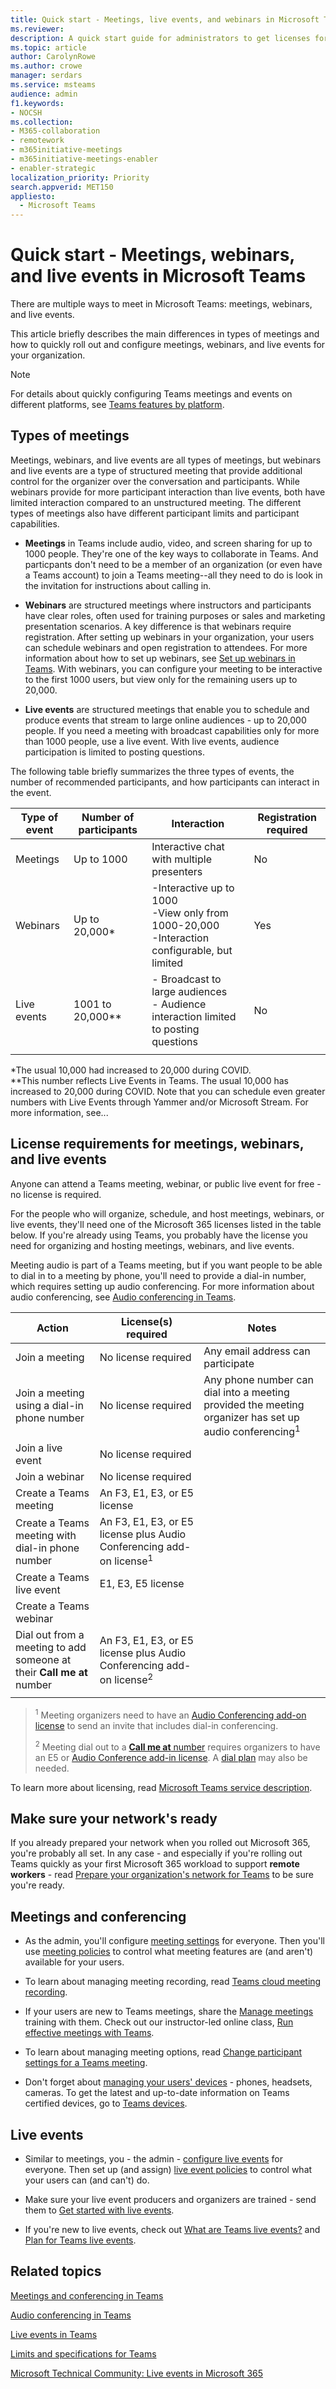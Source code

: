 ```yaml
---
title: Quick start - Meetings, live events, and webinars in Microsoft Teams
ms.reviewer: 
description: A quick start guide for administrators to get licenses for, roll out, and configure online meetings and live events in Microsoft Teams.
ms.topic: article
author: CarolynRowe
ms.author: crowe
manager: serdars
ms.service: msteams
audience: admin
f1.keywords:
- NOCSH
ms.collection: 
- M365-collaboration
- remotework
- m365initiative-meetings
- m365initiative-meetings-enabler
- enabler-strategic
localization_priority: Priority
search.appverid: MET150
appliesto: 
  - Microsoft Teams
---
```



# Quick start - Meetings, webinars, and live events in Microsoft Teams

There are multiple ways to meet in Microsoft Teams: meetings, webinars, and live events. 

This article briefly describes the main differences in types of meetings and how to quickly roll out and configure meetings, webinars, and live events for your organization.

> [!Note]
> For details about quickly configuring Teams meetings and events on different platforms, see [Teams features by platform](https://support.microsoft.com/office/teams-features-by-platform-debe7ff4-7db4-4138-b7d0-fcc276f392d3).

## Types of meetings

Meetings, webinars, and live events are all types of meetings, but webinars and live events are a type of structured meeting that provide additional control for the organizer over the conversation and participants. While webinars provide for more participant interaction than live events, both have limited interaction compared to an unstructured meeting. The different types of meetings also have different participant limits and participant capabilities.


 - **Meetings** in Teams include audio, video, and screen sharing for up to 1000 people. They're one of the key ways to collaborate in Teams. And particpants don't need to be a member of an organization (or even have a Teams account) to join a Teams meeting--all they need to do is look in the invitation for instructions about calling in.

 - **Webinars** are structured meetings where instructors and participants have clear roles, often used for training purposes or sales and marketing presentation scenarios. A key difference is that webinars require registration. After setting up webinars in your organization, your users can schedule webinars and open registration to attendees. For more information about how to set up webinars, see [Set up webinars in Teams](set-up-webinars.md). With webinars, you can configure your meeting to be interactive to the first 1000 users, but view only for the remaining users up to 20,000.

 - **Live events** are structured meetings that enable you to schedule and produce events that stream to large online audiences - up to 20,000 people. If you need a meeting with broadcast capabilities only for more than 1000 people, use a live event. With live events, audience participation is limited to posting questions.

 The following table briefly summarizes the three types of events, the number of recommended participants, and how participants can interact in the event.

 | Type of event | Number of participants | Interaction | Registration required |
|----------|--------|--------|-----|
| Meetings | Up to 1000 | Interactive chat with multiple presenters | No |
| Webinars | Up to 20,000* |-Interactive up to 1000 <br> -View only from 1000-20,000 <br> -Interaction configurable, but limited| Yes |
| Live events | 1001 to 20,000** |- Broadcast to large audiences <br>- Audience interaction limited to posting questions | No |
||||

*The usual 10,000 had increased to 20,000 during COVID.<br>
**This number reflects Live Events in Teams. The usual 10,000 has increased to 20,000 during COVID. Note that you can schedule even greater numbers with Live Events through Yammer and/or Microsoft Stream. For more information, see...  


## License requirements for meetings, webinars, and live events

Anyone can attend a Teams meeting, webinar, or public live event for free - no license is required. 

For the people who will organize, schedule, and host meetings, webinars, or live events, they'll need one of the Microsoft 365 licenses listed in the table below. If you're already using Teams, you probably have the license you need for organizing and hosting meetings, webinars, and live events.

Meeting audio is part of a Teams meeting, but if you want people to be able to dial in to a meeting by phone, you'll need to provide a dial-in number, which requires setting up audio conferencing. For more information about audio conferencing, see [Audio conferencing in Teams](deploy-audio-conferencing-teams-landing-page.md).


| Action | License(s) required | Notes | 
|----------|--------|--------|
| Join a meeting | No license required | Any email address can participate| 
| Join a meeting using a dial-in phone number | No license required | Any phone number can dial into a meeting provided the meeting organizer has set up audio conferencing<sup>1</sup>  |
| Join a live event | No license required
| Join a webinar | No license required
| Create a Teams meeting | An F3, E1, E3, or E5 license |  |
| Create a Teams meeting with dial-in phone number | An F3, E1, E3, or E5 license plus Audio Conferencing add-on license<sup>1</sup>
| Create a Teams live event | E1, E3, E5 license | |
| Create a Teams webinar | | 
| Dial out from a meeting to add someone at their **Call me at** number | An F3, E1, E3, or E5 license plus Audio Conferencing add-on license<sup>2</sup> | | 
|||

> <sup>1</sup>  Meeting organizers need to have an [Audio Conferencing add-on license](teams-add-on-licensing/microsoft-teams-add-on-licensing.md) to send an invite that includes dial-in conferencing.
>
> <sup>2</sup>  Meeting dial out to a [**Call me at** number](set-up-the-call-me-feature-for-your-users.md) requires organizers to have an E5 or [Audio Conference add-in license](teams-add-on-licensing/microsoft-teams-add-on-licensing.md). A [dial plan](what-are-dial-plans.md) may also be needed.

To learn more about licensing, read [Microsoft Teams service description](/office365/servicedescriptions/teams-service-description).

## Make sure your network's ready

If you already prepared your network when you rolled out Microsoft 365, you're probably all set. In any case - and especially if you're rolling out Teams quickly as your first Microsoft 365 workload to support **remote workers** - read [Prepare your organization's network for Teams](prepare-network.md) to be sure you're ready.

## Meetings and conferencing

- As the admin, you'll configure [meeting settings](meeting-settings-in-teams.md) for everyone. Then you'll use [meeting policies](meeting-policies-in-teams.md) to control what meeting features are (and aren't) available for your users.

- To learn about managing meeting recording, read [Teams cloud meeting recording](cloud-recording.md).

- If your users are new to Teams meetings, share the [Manage meetings](https://support.office.com/article/join-a-teams-meeting-078e9868-f1aa-4414-8bb9-ee88e9236ee4) training with them. Check out our instructor-led online class, [Run effective meetings with Teams](https://microsoftteams.eventbuilder.com/MaximizingTeamsMeetings).

- To learn about managing meeting options, read [Change participant settings for a Teams meeting](https://support.microsoft.com/article/change-participant-settings-for-a-teams-meeting-53261366-dbd5-45f9-aae9-a70e6354f88e).

- Don't forget about [managing your users' devices](./devices/device-management.md) - phones, headsets, cameras. To get the latest and up-to-date information on Teams certified devices, go to [Teams devices](https://office.com/teamsdevices).

## Live events

- Similar to meetings, you - the admin - [configure live events](teams-live-events/configure-teams-live-events.md) for everyone. Then set up (and assign) [live event policies](teams-live-events/set-up-for-teams-live-events.md) to control what your users can (and can't) do.

- Make sure your live event producers and organizers are trained - send them to [Get started with live events](https://support.office.com/article/get-started-with-microsoft-teams-live-events-d077fec2-a058-483e-9ab5-1494afda578a).

- If you're new to live events, check out [What are Teams live events?](teams-live-events/what-are-teams-live-events.md) and [Plan for Teams live events](teams-live-events/plan-for-teams-live-events.md).

## Related topics

[Meetings and conferencing in Teams](deploy-meetings-microsoft-teams-landing-page.md)

[Audio conferencing in Teams](deploy-audio-conferencing-teams-landing-page.md)

[Live events in Teams](teams-live-events/what-are-teams-live-events.md)

[Limits and specifications for Teams](limits-specifications-teams.md)

[Microsoft Technical Community: Live events in Microsoft 365](https://resources.techcommunity.microsoft.com/live-events/)
